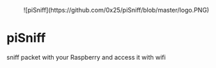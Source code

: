 
<p align="center">
![piSniff](https://github.com/0x25/piSniff/blob/master/logo.PNG)
</p>

# piSniff
sniff packet with your Raspberry and access it with wifi




